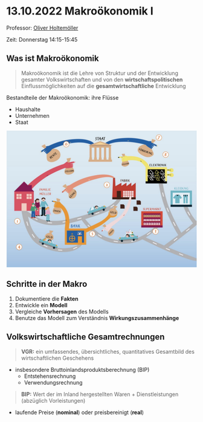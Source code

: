 # 13.10.2022 Makroökonomik I

Professor: [Oliver Holtemöller](https://twitter.com/holtemoeller)

Zeit: Donnerstag 14:15-15:45

## Was ist Makroökonomik

> Makroökonomik ist die Lehre von Struktur und der Entwicklung gesamter Volkswirtschaften und von den **wirtschaftspolitischen** Einflussmöglichkeiten auf die **gesamtwirtschaftliche** Entwicklung

Bestandteile der Makroökonomik: ihre Flüsse

- Haushalte
- Unternehmen
- Staat

![2022-10-13_14.26.37](../images/2022-10-13_14.26.37.jpg)

## Schritte in der Makro

1. Dokumentiere die **Fakten**
2. Entwickle ein **Modell**
3. Vergleiche **Vorhersagen** des Modells
4. Benutze das Modell zum Verständnis **Wirkungszusammenhänge**

## Volkswirtschaftliche Gesamtrechnungen

> **VGR:** ein umfassendes, übersichtliches, quantitatives Gesamtbild des wirtschaftlichen Geschehens

- insbesondere Bruttoinlandsproduktsberechnung (BIP)
    - Entstehensrechnung
    - Verwendungsrechnung

> **BIP:** Wert der im Inland hergestellten Waren + Dienstleistungen (abzüglich Vorleistungen)

- laufende Preise (**nominal**) oder preisbereinigt (**real**)

